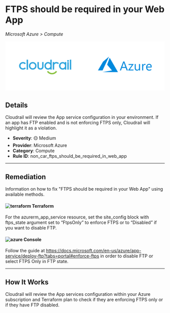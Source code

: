 # FTPS should be required in your Web App

*Microsoft Azure > Compute*

![Cloudrail and Microsoft Azure logos](../images/cloudrail_azure.png)

## Details
Cloudrail will review the App service configuration in your environment. If an app has FTP enabled and is not enforcing FTPS only, Cloudrail will highlight it as a violation.

- **Severity**: 🟡 Medium
- **Provider**: Microsoft Azure
- **Category**: Compute
- **Rule ID**: non_car_ftps_should_be_required_in_web_app

---

## Remediation
Information on how to fix "FTPS should be required in your Web App" using available methods.


####  <img src="../_media/emojis/terraform.png" alt="terraform" width="20"/>  Terraform
For the azurerm_app_service resource, set the site_config block with ftps_state argument set to “FtpsOnly” to enforce FTPS or to “Disabled” if you want to disable FTP.










####  <img src="../_media/emojis/azure.png" alt="azure" width="20"/> Console
Follow the guide at <https://docs.microsoft.com/en-us/azure/app-service/deploy-ftp?tabs=portal#enforce-ftps> in order to disable FTP or select FTPS Only in FTP state.




---

## How It Works
Cloudrail will review the App services configuration within your Azure subscription and Terraform plan to check if they are enforcing FTPS only or if they have FTP disabled.